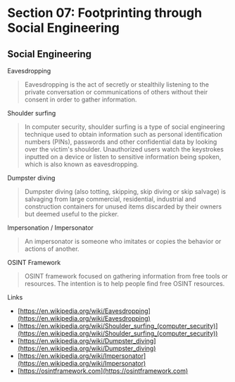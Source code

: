 # Section 07: Footprinting through Social Engineering

## Social Engineering
Eavesdropping
> Eavesdropping is the act of secretly or stealthily listening to the private conversation or communications of others without their consent in order to gather information.

Shoulder surfing
> In computer security, shoulder surfing is a type of social engineering technique used to obtain information such as personal identification numbers (PINs), passwords and other confidential data by looking over the victim's shoulder.
> Unauthorized users watch the keystrokes inputted on a device or listen to sensitive information being spoken, which is also known as eavesdropping.

Dumpster diving
> Dumpster diving (also totting, skipping, skip diving or skip salvage) is salvaging from large commercial, residential, industrial and construction containers for unused items discarded by their owners but deemed useful to the picker.

Impersonation / Impersonator
> An impersonator is someone who imitates or copies the behavior or actions of another.

OSINT Framework
> OSINT framework focused on gathering information from free tools or resources. The intention is to help people find free OSINT resources.

Links
- [https://en.wikipedia.org/wiki/Eavesdropping](https://en.wikipedia.org/wiki/Eavesdropping)
- [https://en.wikipedia.org/wiki/Shoulder_surfing_(computer_security)](https://en.wikipedia.org/wiki/Shoulder_surfing_(computer_security))
- [https://en.wikipedia.org/wiki/Dumpster_diving](https://en.wikipedia.org/wiki/Dumpster_diving)
- [https://en.wikipedia.org/wiki/Impersonator](https://en.wikipedia.org/wiki/Impersonator)
- [https://osintframework.com](https://osintframework.com)
